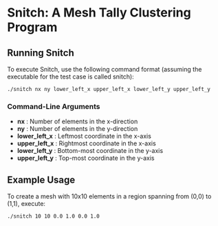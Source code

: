 # Snitch: A Mesh Tally Clustering Program

## Running Snitch
To execute Snitch, use the following command format (assuming the executable for the test case is called snitch):

```
./snitch nx ny lower_left_x upper_left_x lower_left_y upper_left_y
```

### Command-Line Arguments
- **nx** : Number of elements in the x-direction
- **ny** : Number of elements in the y-direction
- **lower_left_x** : Leftmost coordinate in the x-axis
- **upper_left_x** : Rightmost coordinate in the x-axis
- **lower_left_y** : Bottom-most coordinate in the y-axis
- **upper_left_y** : Top-most coordinate in the y-axis

## Example Usage
To create a mesh with 10x10 elements in a region spanning from (0,0) to (1,1), execute:
```
./snitch 10 10 0.0 1.0 0.0 1.0
```

